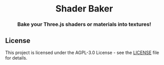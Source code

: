 <h1 align="center">Shader Baker</h1>
<h3 align="center">Bake your Three.js shaders or materials into textures!</h3>

## License

This project is licensed under the AGPL-3.0 License - see the [LICENSE](LICENSE) file for details.
